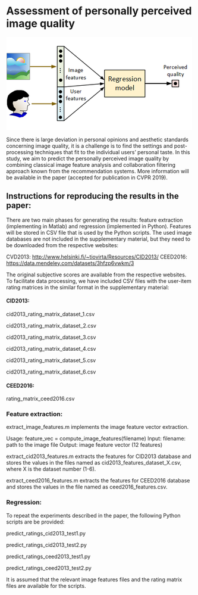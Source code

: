 # Assessment of personally perceived image quality

![Personal image preference estimation](https://github.com/jarikorhonen/personal_image_preferences/blob/master/cvpr2019.png)

Since there is large deviation in personal opinions and aesthetic standards concerning image quality, it is a challenge is to find the settings and post-processing techniques that fit to the individual users’ personal taste. In this study, we aim to predict the personally perceived image quality by combining classical image feature analysis and collaboration filtering approach known from the recommendation systems. More information will be available in the paper (accepted for publication in CVPR 2019).

## Instructions for reproducing the results in the paper:

There are two main phases for generating the results: feature extraction (implementing in Matlab) and regression (implemented in Python). Features will be stored in CSV file that is used by the Python scripts. The used image databases are not included in the supplementary material, but they need to be downloaded from the respective websites:

CVD2013: http://www.helsinki.fi/~tiovirta/Resources/CID2013/
CEED2016: https://data.mendeley.com/datasets/3hfzp6vwkm/3

The original subjective scores are available from the respective websites. To facilitate data processing, we have included CSV files with the user-item rating matrices in the similar format in the supplementary material:


#### CID2013:

cid2013_rating_matrix_dataset_1.csv

cid2013_rating_matrix_dataset_2.csv

cid2013_rating_matrix_dataset_3.csv

cid2013_rating_matrix_dataset_4.csv

cid2013_rating_matrix_dataset_5.csv

cid2013_rating_matrix_dataset_6.csv 


#### CEED2016:

rating_matrix_ceed2016.csv

### Feature extraction:

extract_image_features.m implements the image feature vector extraction. 

Usage: feature_vec = compute_image_features(filename)
Input: filename: path to the image file
Output: image feature vector (12 features)

extract_cid2013_features.m extracts the features for CID2013 database and stores the values in the files named as cid2013_features_dataset_X.csv, where X is the dataset number (1-6).

extract_ceed2016_features.m extracts the features for CEED2016 database and stores the values in the file named as ceed2016_features.csv.

### Regression:

To repeat the experiments described in the paper, the following Python scripts are be provided:

predict_ratings_cid2013_test1.py

predict_ratings_cid2013_test2.py

predict_ratings_ceed2013_test1.py

predict_ratings_ceed2013_test2.py

It is assumed that the relevant image features files and the rating matrix files are available for the scripts.






